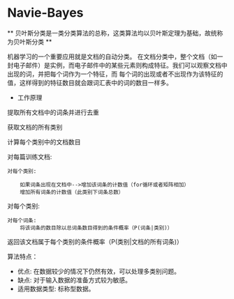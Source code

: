 # Navie-Bayes

** 贝叶斯分类是一类分类算法的总称，这类算法均以贝叶斯定理为基础，故统称为贝叶斯分类 **
 
 机器学习的一个重要应用就是文档的自动分类。
在文档分类中，整个文档（如一封电子邮件）是实例，而电子邮件中的某些元素则构成特征。我们可以观察文档中出现的词，并把每个词作为一个特征，而
每个词的出现或者不出现作为该特征的值，这样得到的特征数目就会跟词汇表中的词的数目一样多。


+ 工作原理

提取所有文档中的词条并进行去重

获取文档的所有类别

计算每个类别中的文档数目

对每篇训练文档:

    对每个类别:
    
        如果词条出现在文档中-->增加该词条的计数值（for循环或者矩阵相加）
        增加所有词条的计数值（此类别下词条总数）
        
对每个类别:

    对每个词条:
        将该词条的数目除以总词条数目得到的条件概率（P(词条|类别)）
        
返回该文档属于每个类别的条件概率（P(类别|文档的所有词条)）


算法特点：

+ 优点: 在数据较少的情况下仍然有效，可以处理多类别问题。
+ 缺点: 对于输入数据的准备方式较为敏感。
+ 适用数据类型: 标称型数据。
